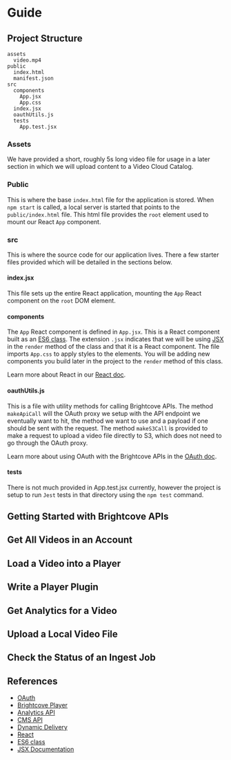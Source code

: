 # Guide

## Project Structure

```
assets
  video.mp4
public
  index.html
  manifest.json
src
  components
    App.jsx
    App.css
  index.jsx
  oauthUtils.js
  tests
    App.test.jsx
```

### Assets

We have provided a short, roughly 5s long video file for usage in a later section in which we will upload content to a Video Cloud Catalog.

### Public

This is where the base `index.html` file for the application is stored. When `npm start` is called, a local server is started that points to the `public/index.html` file. This html file provides the `root` element used to mount our React `App` component.

### src

This is where the source code for our application lives. There a few starter files provided which will be detailed in the sections below.

#### index.jsx

This file sets up the entire React application, mounting the `App` React component on the `root` DOM element.

#### components

The `App` React component is defined in `App.jsx`. This is a React component built as an [ES6 class][es6]. The extension `.jsx` indicates that we will be using [JSX][jsx] in the `render` method of the class and that it is a React component. The file imports `App.css` to apply styles to the elements. You will be adding new components you build later in the project to the `render` method of this class.

Learn more about React in our [React doc][react].

#### oauthUtils.js

This is a file with utility methods for calling Brightcove APIs. The method `makeApiCall` will the OAuth proxy we setup with the API endpoint we eventually want to hit, the method we want to use and a payload if one should be sent with the request. The method `makeS3Call` is provided to make a request to upload a video file directly to S3, which does not need to go through the OAuth proxy.

Learn more about using OAuth with the Brightcove APIs in the [OAuth doc][oauth].

#### tests

There is not much provided in App.test.jsx currently, however the project is setup to run `Jest` tests in that directory using the `npm test` command.

## Getting Started with Brightcove APIs

## Get All Videos in an Account

## Load a Video into a Player

## Write a Player Plugin

## Get Analytics for a Video

## Upload a Local Video File

## Check the Status of an Ingest Job


## References
- [OAuth][oauth]
- [Brightcove Player][player]
- [Analytics API][analytics]
- [CMS API][cms]
- [Dynamic Delivery][dd]
- [React][react]
- [ES6 class][es6]
- [JSX Documentation][jsx]

[oauth]: ./oauth.md
[player]: ./player.md
[analytics]: ./analytics.md
[cms]: ./cms.md
[dd]: ./dynamicDelivery.md
[react]: ./react.md
[es6]: https://developer.mozilla.org/en-US/docs/Web/JavaScript/Reference/Classes
[jsx]: https://reactjs.org/docs/introducing-jsx.html
